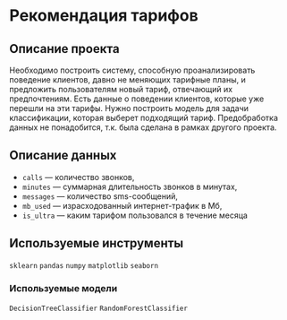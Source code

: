 # Рекомендация тарифов

## Описание проекта

Необходимо построить систему, способную проанализировать поведение клиентов, давно не меняющих тарифные планы, и предложить пользователям новый тариф, отвечающий их предпочтениям.
Есть данные о поведении клиентов, которые уже перешли на эти тарифы. Нужно построить модель для задачи классификации, которая выберет подходящий тариф. 
Предобработка данных не понадобится, т.к. была сделана в рамках другого проекта.

## Описание данных

- `сalls` — количество звонков,
- `minutes` — суммарная длительность звонков в минутах,
- `messages` — количество sms-сообщений,
- `mb_used` — израсходованный интернет-трафик в Мб,
- `is_ultra` — каким тарифом пользовался в течение месяца

## Используемые инструменты

`sklearn` `pandas` `numpy` `matplotlib` `seaborn`

### Используемые модели

`DecisionTreeClassifier` `RandomForestClassifier`
